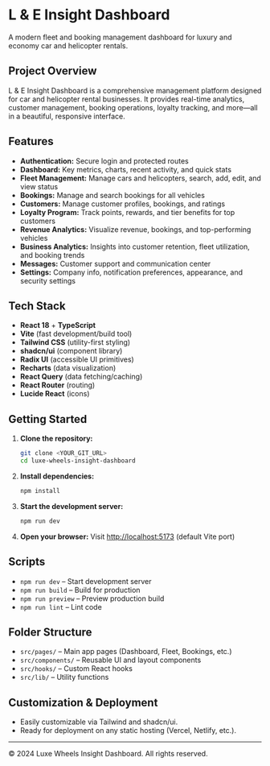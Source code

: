 # L & E Insight Dashboard

A modern fleet and booking management dashboard for luxury and economy car and helicopter rentals.

## Project Overview

L & E Insight Dashboard is a comprehensive management platform designed for car and helicopter rental businesses. It provides real-time analytics, customer management, booking operations, loyalty tracking, and more—all in a beautiful, responsive interface.

## Features

- **Authentication:** Secure login and protected routes
- **Dashboard:** Key metrics, charts, recent activity, and quick stats
- **Fleet Management:** Manage cars and helicopters, search, add, edit, and view status
- **Bookings:** Manage and search bookings for all vehicles
- **Customers:** Manage customer profiles, bookings, and ratings
- **Loyalty Program:** Track points, rewards, and tier benefits for top customers
- **Revenue Analytics:** Visualize revenue, bookings, and top-performing vehicles
- **Business Analytics:** Insights into customer retention, fleet utilization, and booking trends
- **Messages:** Customer support and communication center
- **Settings:** Company info, notification preferences, appearance, and security settings

## Tech Stack

- **React 18** + **TypeScript**
- **Vite** (fast development/build tool)
- **Tailwind CSS** (utility-first styling)
- **shadcn/ui** (component library)
- **Radix UI** (accessible UI primitives)
- **Recharts** (data visualization)
- **React Query** (data fetching/caching)
- **React Router** (routing)
- **Lucide React** (icons)

## Getting Started

1. **Clone the repository:**
   ```sh
   git clone <YOUR_GIT_URL>
   cd luxe-wheels-insight-dashboard
   ```
2. **Install dependencies:**
   ```sh
   npm install
   ```
3. **Start the development server:**
   ```sh
   npm run dev
   ```
4. **Open your browser:**
   Visit [http://localhost:5173](http://localhost:5173) (default Vite port)

## Scripts

- `npm run dev` – Start development server
- `npm run build` – Build for production
- `npm run preview` – Preview production build
- `npm run lint` – Lint code

## Folder Structure

- `src/pages/` – Main app pages (Dashboard, Fleet, Bookings, etc.)
- `src/components/` – Reusable UI and layout components
- `src/hooks/` – Custom React hooks
- `src/lib/` – Utility functions

## Customization & Deployment

- Easily customizable via Tailwind and shadcn/ui.
- Ready for deployment on any static hosting (Vercel, Netlify, etc.).

---

© 2024 Luxe Wheels Insight Dashboard. All rights reserved.
